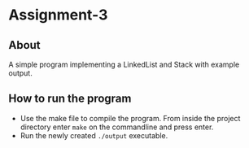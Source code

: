 # Assignment-3

## About
A simple program implementing a LinkedList and Stack with example output.

## How to run the program
* Use the make file to compile the program. From inside the project directory enter `make` on the commandline and press enter.
* Run the newly created `./output` executable.
